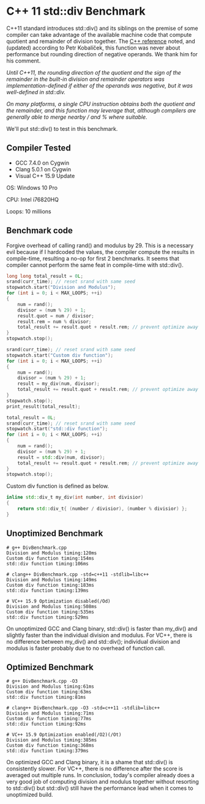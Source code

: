# C++ 11 std::div Benchmark

C++11 standard introduces std::div() and its siblings on the premise of some compiler can take advantage of the available machine code that compute quotient and remainder of division together. The [C++ reference](https://en.cppreference.com/w/cpp/numeric/math/div) noted, and (updated) according to Petr Kobal&iacute;ček, this function was never about performance but rounding direction of negative operands. We thank him for his comment.

_Until C++11, the rounding direction of the quotient and the sign of the remainder in the built-in division and remainder operators was implementation-defined if either of the operands was negative, but it was well-defined in std::div._

_On many platforms, a single CPU instruction obtains both the quotient and the remainder, and this function may leverage that, although compilers are generally able to merge nearby / and % where suitable._

We'll put std::div() to test in this benchmark.

## Compiler Tested

* GCC 7.4.0 on Cygwin
* Clang 5.0.1 on Cygwin
* Visual C++ 15.9 Update

OS: Windows 10 Pro

CPU: Intel i76820HQ

Loops: 10 millions

## Benchmark code

Forgive overhead of calling rand() and modulus by 29. This is a necessary evil because if I hardcoded the values, the compiler compute the results in compile-time, resulting a no-op for first 2 benchmarks. It seems that compiler cannot perform the same feat in compile-time with std::div().

```Cpp
long long total_result = 0L;
srand(curr_time); // reset srand with same seed
stopwatch.start("Division and Modulus");
for (int i = 0; i < MAX_LOOPS; ++i)
{
    num = rand();
    divisor = (num % 29) + 1;
    result.quot = num / divisor;
    result.rem = num % divisor;
    total_result += result.quot + result.rem; // prevent optimize away
}
stopwatch.stop();

srand(curr_time); // reset srand with same seed
stopwatch.start("Custom div function");
for (int i = 0; i < MAX_LOOPS; ++i)
{
    num = rand();
    divisor = (num % 29) + 1;
    result = my_div(num, divisor);
    total_result += result.quot + result.rem; // prevent optimize away
}
stopwatch.stop();
print_result(total_result);

total_result = 0L;
srand(curr_time); // reset srand with same seed
stopwatch.start("std::div function");
for (int i = 0; i < MAX_LOOPS; ++i)
{
    num = rand();
    divisor = (num % 29) + 1;
    result = std::div(num, divisor);
    total_result += result.quot + result.rem; // prevent optimize away
}
stopwatch.stop();

```

Custom div function is defined as below.

```Cpp
inline std::div_t my_div(int number, int divisior)
{
    return std::div_t{ (number / divisior), (number % divisior) };
}
```

## Unoptimized Benchmark

```
# g++ DivBenchmark.cpp 
Division and Modulus timing:120ms
Custom div function timing:154ms
std::div function timing:106ms

# clang++ DivBenchmark.cpp -std=c++11 -stdlib=libc++
Division and Modulus timing:149ms
Custom div function timing:183ms
std::div function timing:139ms

# VC++ 15.9 Optimization disabled(/Od)
Division and Modulus timing:508ms
Custom div function timing:535ms
std::div function timing:529ms
```

On unoptimized GCC and Clang binary, std::div() is faster than my_div() and slightly faster than the individual division and modulus. For VC++, there is no difference between my_div() and std::div(); individual division and modulus is faster probably due to no overhead of function call.

## Optimized Benchmark

```
# g++ DivBenchmark.cpp -O3
Division and Modulus timing:61ms
Custom div function timing:63ms
std::div function timing:81ms

# clang++ DivBenchmark.cpp -O3 -std=c++11 -stdlib=libc++
Division and Modulus timing:71ms
Custom div function timing:77ms
std::div function timing:92ms

# VC++ 15.9 Optimization enabled(/O2)(/Ot)
Division and Modulus timing:385ms
Custom div function timing:368ms
std::div function timing:379ms
```

On optimized GCC and Clang binary, it is a shame that std::div() is consistently slower. For VC++, there is no difference after the score is averaged out multiple runs. In conclusion, today's compiler already does a very good job of computing division and modulus together without resorting to std::div() but std::div() still have the performance lead when it comes to unoptimized build.




